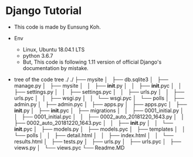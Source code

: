 # Django Tutorial

- This code is made by Eunsung Koh.
- Env
	- Linux, Ubuntu 18.04.1 LTS
	- python 3.6.7
	- But, This code is following 1.11 version of official Django's documentation by mistake.

- tree of the code
tree ./
./
├── mysite
│   ├── db.sqlite3
│   ├── manage.py
│   ├── mysite
│   │   ├── __init__.py
│   │   ├── __init__.pyc
│   │   ├── settings.py
│   │   ├── settings.pyc
│   │   ├── urls.py
│   │   ├── urls.pyc
│   │   ├── wsgi.py
│   │   └── wsgi.pyc
│   └── polls
│       ├── admin.py
│       ├── admin.pyc
│       ├── apps.py
│       ├── apps.pyc
│       ├── __init__.py
│       ├── __init__.pyc
│       ├── migrations
│       │   ├── 0001_initial.py
│       │   ├── 0001_initial.pyc
│       │   ├── 0002_auto_20181220_1643.py
│       │   ├── 0002_auto_20181220_1643.pyc
│       │   ├── __init__.py
│       │   └── __init__.pyc
│       ├── models.py
│       ├── models.pyc
│       ├── templates
│       │   └── polls
│       │       ├── detail.html
│       │       ├── index.html
│       │       └── results.html
│       ├── tests.py
│       ├── urls.py
│       ├── urls.pyc
│       ├── views.py
│       └── views.pyc
└── Readme.MD

